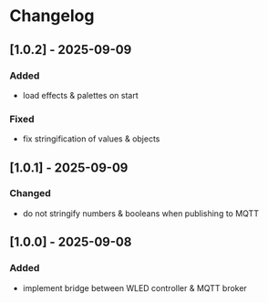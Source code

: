 # Changelog

<!-- Changelog created using the [Simple Changelog](https://marketplace.visualstudio.com/items?itemName=tobiaswaelde.vscode-simple-changelog) extension for VS Code. -->

## [1.0.2] - 2025-09-09
### Added
- load effects & palettes on start

### Fixed
- fix stringification of values & objects

## [1.0.1] - 2025-09-09
### Changed
- do not stringify numbers & booleans when publishing to MQTT

## [1.0.0] - 2025-09-08
### Added
- implement bridge between WLED controller & MQTT broker